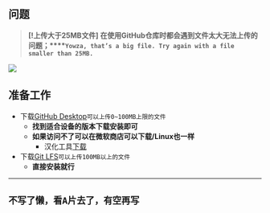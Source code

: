 ## 问题
> **[!上传大于25MB文件]**
>**在使用GitHub仓库时都会遇到文件太大无法上传的问题；****`Yowza, that’s a big file. Try again with a file smaller than 25MB.`**

![](http://momo-1-img.ao1160301aila.workers.dev/20250417010600607.png)

## 准备工作
- 下载[GitHub Desktop](https://desktop.github.com/download/)`可以上传0~100MB上限的文件`
   - **找到适合设备的版本下载安装即可**
   -  **如果访问不了可以在微软商店可以下载/Linux也一样**
      - 汉化工具[下载](http://momo-1-img.ao1160301aila.workers.dev/GithubDesktop.7z)
- 下载[Git LFS](https://github.com/git-lfs/git-lfs/releases/download/v3.6.1/git-lfs-windows-v3.6.1.exe)`可以上传100MB以上的文件`
   - **直接安装就行**
***

## `不写了懒，看A片去了，有空再写`
